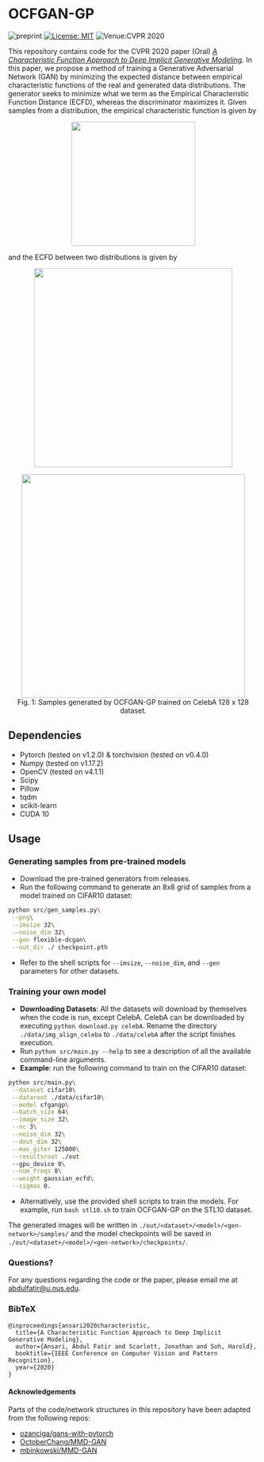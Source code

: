 # OCFGAN-GP

![preprint](https://img.shields.io/static/v1?label=arXiv&message=1909.07425&color=B31B1B&link=https://arxiv.org/abs/1909.07425)
[![License: MIT](https://img.shields.io/badge/License-MIT-yellow.svg)](https://opensource.org/licenses/MIT)
![Venue:CVPR 2020](https://img.shields.io/badge/Venue-CVPR%202020-007CFF)

This repository contains code for the CVPR 2020 paper (Oral) *[A Characteristic Function Approach to Deep Implicit Generative Modeling](https://arxiv.org/abs/1909.07425)*. In this paper, we propose a method of training a Generative Adversarial Network (GAN) by minimizing the expected distance between empirical characteristic functions of the real and generated data distributions. The generator seeks to minimize what we term as the Empirical Characteristic Function Distance (ECFD), whereas the discriminator maximizes it. Given samples from a distribution, the empirical characteristic function is given by
<p align="center">
  <img src="./imgs/ecf.png" width="250">
</p>
and the ECFD between two distributions is given by
<p align="center">
  <img src="./imgs/ecfd.png" width="400">
</p>

<p align="center">
  <img src="./imgs/celeb4x8.png" width="450">
  <br/>
  <span>Fig. 1: Samples generated by OCFGAN-GP trained on CelebA 128 x 128 dataset.</span>
</p>

## Dependencies

* Pytorch (tested on v1.2.0) & torchvision (tested on v0.4.0)
* Numpy (tested on v1.17.2)
* OpenCV (tested on v4.1.1)
* Scipy
* Pillow
* tqdm
* scikit-learn
* CUDA 10

## Usage

### Generating samples from pre-trained models

* Download the pre-trained generators from releases.
* Run the following command to generate an 8x8 grid of samples from a model trained on CIFAR10 dataset:
```bash
python src/gen_samples.py\
 --png\
 --imsize 32\
 --noise_dim 32\
 --gen flexible-dcgan\
 --out_dir ./ checkpoint.pth
```
* Refer to the shell scripts for `--imsize`, `--noise_dim`, and `--gen` parameters for other datasets.

### Training your own model

* **Downloading Datasets**: All the datasets will download by themselves when the code is run, except CelebA. CelebA can be downloaded by executing `python download.py celebA`. Rename the directory `./data/img_align_celeba` to `./data/celebA` after the script finishes execution.
* Run `python src/main.py --help` to see a description of all the available command-line arguments.
* **Example**: run the following command to train on the CIFAR10 dataset:
```bash
python src/main.py\
 --dataset cifar10\
 --dataroot ./data/cifar10\
 --model cfgangp\
 --batch_size 64\
 --image_size 32\
 --nc 3\
 --noise_dim 32\
 --dout_dim 32\
 --max_giter 125000\
 --resultsroot ./out
 --gpu_device 0\
 --num_freqs 8\
 --weight gaussian_ecfd\
 --sigmas 0.
```
* Alternatively, use the provided shell scripts to train the models. For example, run `bash stl10.sh` to train OCFGAN-GP on the STL10 dataset.

The generated images will be written in `./out/<dataset>/<model>/<gen-network>/samples/` and the model checkpoints will be saved in `./out/<dataset>/<model>/<gen-network>/checkpoints/`.

### Questions?
For any questions regarding the code or the paper, please email me at [abdulfatir@u.nus.edu](mailto:abdulfatir@u.nus.edu).

### BibTeX

```
@inproceedings{ansari2020characteristic,
  title={A Characteristic Function Approach to Deep Implicit Generative Modeling},
  author={Ansari, Abdul Fatir and Scarlett, Jonathan and Soh, Harold},
  booktitle={IEEE Conference on Computer Vision and Pattern Recognition},
  year={2020}
}
```

#### Acknowledgements
Parts of the code/network structures in this repository have been adapted from the following repos:

* [ozanciga/gans-with-pytorch](https://github.com/ozanciga/gans-with-pytorch)
* [OctoberChang/MMD-GAN](https://github.com/OctoberChang/MMD-GAN)
* [mbinkowski/MMD-GAN](https://github.com/mbinkowski/MMD-GAN)
